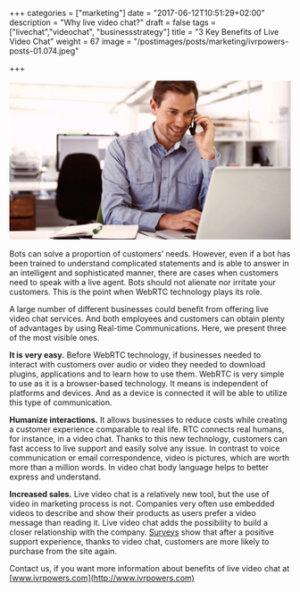 +++
categories = ["marketing"]
date = "2017-06-12T10:51:29+02:00"
description = "Why live video chat?"
draft = false
tags = ["livechat","videochat", "businessstrategy"]
title = "3 Key Benefits of Live Video Chat"
weight = 67
image = "/postimages/posts/marketing/ivrpowers-posts-01.074.jpeg"

+++

![Live video chat](/postimages/posts/marketing/ivrpowers-posts-01.074.jpeg)

Bots can solve a proportion of customers’ needs. However, even if a bot has been trained to understand complicated statements and is able to answer in an intelligent and sophisticated manner, there are cases when customers need to speak with a live agent. Bots should not alienate nor irritate your customers. This is the point when WebRTC technology plays its role.

A large number of different businesses could benefit from offering live video chat services. And both employees and customers can obtain plenty of advantages by using Real-time Communications. Here, we present three of the most visible ones.

**It is very easy.** Before WebRTC technology, if businesses needed to interact with customers over audio or video they needed to download plugins, applications and to learn how to use them. WebRTC is very simple to use as it is a browser-based technology. It means is independent of platforms and devices. And as a device is connected it will be able to utilize this type of communication.

**Humanize interactions.** It allows businesses to reduce costs while creating a customer experience comparable to real life. RTC connects real humans, for instance, in a video chat. Thanks to this new technology, customers can fast access to live support and easily solve any issue. In contrast to voice communication or email correspondence, video is pictures, which are worth more than a million words. In video chat body language helps to better express and understand.

**Increased sales.** Live video chat is a relatively new tool, but the use of video in marketing process is not. Companies very often use embedded videos to describe and show their products as users prefer a video message than reading it. Live video chat adds the possibility to build a closer relationship with the company. [Surveys](https://www.emarketer.com/Article/How-Helpful-Live-Chat/1007235) show that after a positive support experience, thanks to video chat, customers are more likely to purchase from the site again.

Contact us, if you want more information about benefits of live video chat at [www.ivrpowers.com](http://www.ivrpowers.com)

